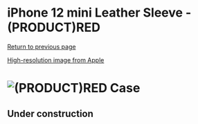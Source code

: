 # iPhone 12 mini Leather Sleeve - (PRODUCT)RED

[Return to previous page](/iphone_12)

[High-resolution image from Apple](https://store.storeimages.cdn-apple.com/8756/as-images.apple.com/is//MHMR3?wid=4500&hei=4500&fmt=png)

# ![(PRODUCT)RED Case](/everyphone/MHMR3.png)

## Under construction
